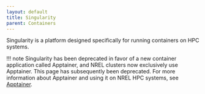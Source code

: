 ```yaml
---
layout: default
title: Singularity
parent: Containers
---
```


Singularity is a platform designed specifically for running containers on HPC systems. 

!!! note
    Singularity has been deprecated in favor of a new container application called Apptainer, and NREL clusters now exclusively use Apptainer. This page has subsequently been deprecated. For more information about Apptainer and using it on NREL HPC systems, see [Apptainer](./apptainer.md).

